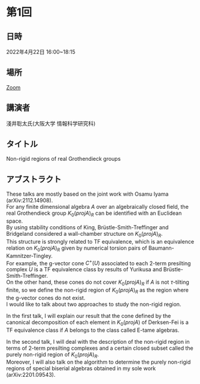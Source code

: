 <script type="text/x-mathjax-config">MathJax.Hub.Config({tex2jax:{inlineMath:[['\$','\$'],['\\(','\\)']],processEscapes:true},CommonHTML: {matchFontHeight:false}});</script>
<script type="text/javascript" async src="https://cdnjs.cloudflare.com/ajax/libs/mathjax/2.7.1/MathJax.js?config=TeX-MML-AM_CHTML"></script>


# 第1回
## 日時
2022年4月22日 16:00~18:15
## 場所
[Zoom](https://zoom.us/meeting/register/tJYkcuGrqT0rEt34g24SrhyXdUtzeSCxECFt)
## 講演者
淺井聡太氏(大阪大学 情報科学研究科)
## タイトル
Non-rigid regions of real Grothendieck groups
## アブストラクト
These talks are mostly based on the joint work with Osamu Iyama (arXiv:2112.14908).  
For any finite dimensional algebra $A$ over an algebraically closed field, the real Grothendieck group $K_0(proj A)_R$ can be identified with an Euclidean space.  
By using stability conditions of King, Brüstle-Smith-Treffinger and Bridgeland considered a wall-chamber structure on $K_0(proj A)_R$.  
This structure is strongly related to TF equivalence, which is an equivalence relation on $K_0(proj A)_R$ given by numerical torsion pairs of Baumann-Kamnitzer-Tingley.  
For example, the g-vector cone $C^+(U)$ associated to each 2-term presilting complex $U$ is a TF equivalence class by results of Yurikusa and Brüstle-Smith-Treffinger.  
On the other hand, these cones do not cover $K_0(proj A)_R$ if $A$ is not $\tau$-tilting finite, so we define the non-rigid region of $K_0(proj A)_R$ as the region where the g-vector cones do not exist.  
I would like to talk about two approaches to study the non-rigid region.  
  
In the first talk, I will explain our result that the cone defined by the canonical decomposition of each element in $K_0(proj A)$ of Derksen-Fei is a TF equivalence class if $A$ belongs to the class called E-tame algebras.  
  
In the second talk, I will deal with the description of the non-rigid region in terms of 2-term presilting complexes and a certain closed subset called the purely non-rigid region of $K_0(proj A)_R$.  
Moreover, I will also talk on the algorithm to determine the purely non-rigid regions of special biserial algebras obtained in my sole work (arXiv:2201.09543).
